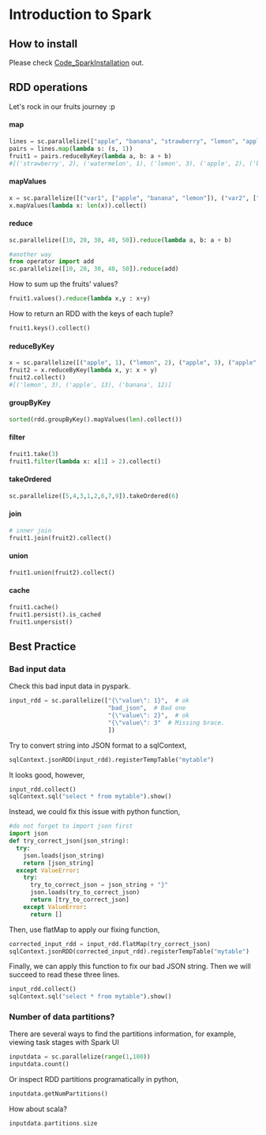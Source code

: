 Introduction to Spark
========

## How to install

Please check [Code_SparkInstallation](https://github.com/wlsherica/StarkTechnology/blob/master/Code_SparkInstallation.md) out.

## RDD operations
Let's rock in our fruits journey :p
#### map
```python
lines = sc.parallelize(["apple", "banana", "strawberry", "lemon", "apple", "banana", "grapes", "watermelon", "strawberry", "lemon", "lemon"])
pairs = lines.map(lambda s: (s, 1))
fruit1 = pairs.reduceByKey(lambda a, b: a + b)
#[('strawberry', 2), ('watermelon', 1), ('lemon', 3), ('apple', 2), ('banana', 2), ('grapes', 1)]
```
#### mapValues
```python
x = sc.parallelize([("var1", ["apple", "banana", "lemon"]), ("var2", ["grapes"]), ("var3", ["watermelon", "strawberry"])])
x.mapValues(lambda x: len(x)).collect()
```
#### reduce
```python
sc.parallelize([10, 20, 30, 40, 50]).reduce(lambda a, b: a + b)

#another way 
from operator import add
sc.parallelize([10, 20, 30, 40, 50]).reduce(add)
```
How to sum up the fruits' values?
```python
fruit1.values().reduce(lambda x,y : x+y)
```
How to return an RDD with the keys of each tuple?
```python
fruit1.keys().collect()
```
#### reduceByKey
```python
x = sc.parallelize([("apple", 1), ("lemon", 2), ("apple", 3), ("apple", 9), ("lemon", 1), ("banana", 4), ("banana", 8)])
fruit2 = x.reduceByKey(lambda x, y: x + y)
fruit2.collect()
#[('lemon', 3), ('apple', 13), ('banana', 12)]
```
#### groupByKey
```python
sorted(rdd.groupByKey().mapValues(len).collect())
```
#### filter
```python
fruit1.take(3)
fruit1.filter(lambda x: x[1] > 2).collect()
```
#### takeOrdered
```python
sc.parallelize([5,4,3,1,2,6,7,9]).takeOrdered(6)
```
#### join
```python
# inner join
fruit1.join(fruit2).collect()
```
#### union
```python
fruit1.union(fruit2).collect()
```
#### cache
```python
fruit1.cache()
fruit1.persist().is_cached
fruit1.unpersist()
```

## Best Practice
### Bad input data

Check this bad input data in pyspark.

```python
input_rdd = sc.parallelize(["{\"value\": 1}",  # ok
                            "bad_json",  # Bad one
                            "{\"value\": 2}",  # ok
                            "{\"value\": 3"  # Missing brace.
                            ])
```
Try to convert string into JSON format to a sqlContext,

```python
sqlContext.jsonRDD(input_rdd).registerTempTable("mytable")
```
It looks good, however, 
```python
input_rdd.collect()
sqlContext.sql("select * from mytable").show()
```
Instead, we could fix this issue with python function,
```python
#do not forget to import json first
import json
def try_correct_json(json_string):
  try:
    json.loads(json_string)
    return [json_string]
  except ValueError:
    try:
      try_to_correct_json = json_string + "}"
      json.loads(try_to_correct_json)
      return [try_to_correct_json]
    except ValueError:
      return []
```
Then, use flatMap to apply our fixing function,
```python
corrected_input_rdd = input_rdd.flatMap(try_correct_json)
sqlContext.jsonRDD(corrected_input_rdd).registerTempTable("mytable")
```
Finally, we can apply this function to fix our bad JSON string. Then we will succeed to read these three lines.
```python
input_rdd.collect()
sqlContext.sql("select * from mytable").show()
```

### Number of data partitions?

There are several ways to find the partitions information, for example, viewing task stages with Spark UI
```python
inputdata = sc.parallelize(range(1,100))
inputdata.count()
```
Or inspect RDD partitions programatically in python,
```python
inputdata.getNumPartitions()
```
How about scala?
```scala
inputdata.partitions.size
```
